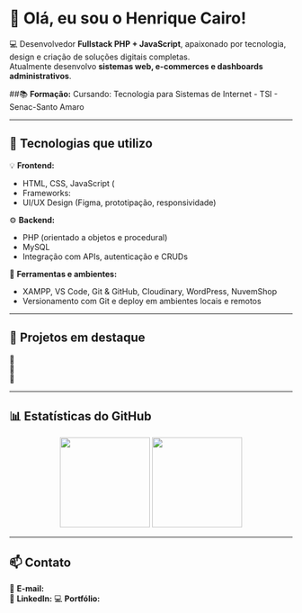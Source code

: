 # 👋 Olá, eu sou o Henrique Cairo!

💻 Desenvolvedor **Fullstack PHP + JavaScript**, apaixonado por tecnologia, design e criação de soluções digitais completas.  
Atualmente desenvolvo **sistemas web, e-commerces e dashboards administrativos**.

##📚 **Formação:**
Cursando: Tecnologia para Sistemas de Internet - TSI - Senac-Santo Amaro

---

## 🚀 Tecnologias que utilizo

💡 **Frontend:**
- HTML, CSS, JavaScript (
- Frameworks:
- UI/UX Design (Figma, prototipação, responsividade)

⚙️ **Backend:**
- PHP (orientado a objetos e procedural)
- MySQL 
- Integração com APIs, autenticação e CRUDs

🧰 **Ferramentas e ambientes:**
- XAMPP, VS Code, Git & GitHub, Cloudinary, WordPress, NuvemShop  
- Versionamento com Git e deploy em ambientes locais e remotos

---

## 🧩 Projetos em destaque

🔹  
🔹  
🔹 

---

## 📊 Estatísticas do GitHub

<div align="center">
  <img height="160em" src="https://github-readme-stats.vercel.app/api?username=HenriqueCairo&show_icons=true&theme=tokyonight&include_all_commits=true&count_private=true"/>
  <img height="160em" src="https://github-readme-stats.vercel.app/api/top-langs/?username=HenriqueCairo&layout=compact&langs_count=8&theme=tokyonight"/>
</div>

---

## 📫 Contato

📧 **E-mail:**   
💼 **LinkedIn:** 
💻 **Portfólio:**  

